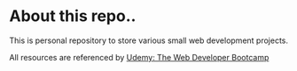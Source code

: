 # About this repo..

This is personal repository to store various small web development projects.

All resources are referenced by [Udemy: The Web Developer Bootcamp](https://www.udemy.com/the-web-developer-bootcamp)
